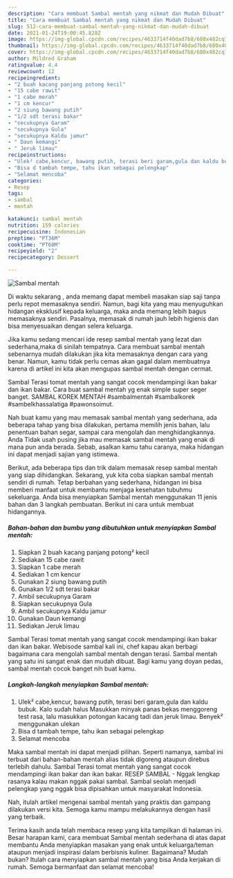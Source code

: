 ```yaml
---
description: "Cara membuat Sambal mentah yang nikmat dan Mudah Dibuat"
title: "Cara membuat Sambal mentah yang nikmat dan Mudah Dibuat"
slug: 512-cara-membuat-sambal-mentah-yang-nikmat-dan-mudah-dibuat
date: 2021-01-24T19:00:45.828Z
image: https://img-global.cpcdn.com/recipes/4633714f40dad7b8/680x482cq70/sambal-mentah-foto-resep-utama.jpg
thumbnail: https://img-global.cpcdn.com/recipes/4633714f40dad7b8/680x482cq70/sambal-mentah-foto-resep-utama.jpg
cover: https://img-global.cpcdn.com/recipes/4633714f40dad7b8/680x482cq70/sambal-mentah-foto-resep-utama.jpg
author: Mildred Graham
ratingvalue: 4.4
reviewcount: 12
recipeingredient:
- "2 buah kacang panjang potong kecil"
- "15 cabe rawit"
- "1 cabe merah"
- "1 cm kencur"
- "2 siung bawang putih"
- "1/2 sdt terasi bakar"
- "secukupnya Garam"
- "secukupnya Gula"
- "secukupnya Kaldu jamur"
- " Daun kemangi"
- " Jeruk limau"
recipeinstructions:
- "Ulek² cabe,kencur, bawang putih, terasi beri garam,gula dan kaldu bubuk. Kalo sudah halus Masukkan minyak panas bekas menggoreng test rasa, lalu masukkan potongan kacang tadi dan jeruk limau. Benyek² menggunakan ulekan"
- "Bisa d tambah tempe, tahu ikan sebagai pelengkap"
- "Selamat mencoba"
categories:
- Resep
tags:
- sambal
- mentah

katakunci: sambal mentah 
nutrition: 159 calories
recipecuisine: Indonesian
preptime: "PT36M"
cooktime: "PT60M"
recipeyield: "2"
recipecategory: Dessert

---
```



![Sambal mentah](https://img-global.cpcdn.com/recipes/4633714f40dad7b8/680x482cq70/sambal-mentah-foto-resep-utama.jpg)

Di waktu  sekarang , anda memang dapat membeli masakan siap saji tanpa perlu repot memasaknya sendiri. Namun, bagi kita yang mau menyuguhkan hidangan eksklusif kepada keluarga, maka anda memang lebih bagus memasaknya sendiri. Pasalnya, memasak di rumah jauh lebih higienis dan bisa menyesuaikan dengan selera keluarga.

Jika kamu sedang mencari ide resep sambal mentah yang lezat dan sederhana,maka di sinilah tempatnya. Cara membuat sambal mentah  sebenarnya mudah dilakukan jika kita memasaknya dengan cara yang benar. Namun, kamu tidak perlu cemas akan gagal dalam membuatnya 
karena di artikel ini kita akan mengupas sambal mentah dengan cermat.  

Sambal Terasi tomat mentah yang sangat cocok mendampingi ikan bakar dan ikan bakar. Cara buat sambal mentah yg enak simple super seger banget. SAMBAL KOREK MENTAH #sambalmentah #sambalkorek #sambelkhassalatiga #pawonsoimut.

Nah buat kamu yang mau memasak sambal mentah yang sederhana, ada beberapa tahap yang bisa dilakukan, pertama memilih jenis bahan, lalu penentuan bahan segar, sampai cara mengolah dan menghidangkannya. Anda Tidak usah pusing jika mau memasak sambal mentah yang enak di mana pun anda berada. Sebab, asalkan kamu  tahu caranya, maka hidangan ini dapat menjadi sajian yang istimewa.

Berikut, ada beberapa tips dan trik dalam memasak resep sambal mentah yang siap dihidangkan. Sekarang, yuk kita coba siapkan sambal mentah sendiri di rumah. Tetap berbahan yang sederhana, hidangan ini bisa memberi manfaat untuk membantu menjaga kesehatan tubuhmu sekeluarga. Anda bisa menyiapkan Sambal mentah menggunakan 11 jenis bahan dan 3 langkah pembuatan. Berikut ini cara untuk membuat hidangannya.

<!--inarticleads1-->

##### Bahan-bahan dan bumbu yang dibutuhkan untuk menyiapkan Sambal mentah:

1. Siapkan 2 buah kacang panjang potong² kecil
1. Sediakan 15 cabe rawit
1. Siapkan 1 cabe merah
1. Sediakan 1 cm kencur
1. Gunakan 2 siung bawang putih
1. Gunakan 1/2 sdt terasi bakar
1. Ambil secukupnya Garam
1. Siapkan secukupnya Gula
1. Ambil secukupnya Kaldu jamur
1. Gunakan  Daun kemangi
1. Sediakan  Jeruk limau


Sambal Terasi tomat mentah yang sangat cocok mendampingi ikan bakar dan ikan bakar. Webisode sambal kali ini, chef kapau akan berbagi bagaimana cara mengolah sambal mentah dengan terasi. Sambal mentah yang satu ini sangat enak dan mudah dibuat. Bagi kamu yang doyan pedas, sambal mentah cocok banget nih buat kamu. 

<!--inarticleads2-->

##### Langkah-langkah menyiapkan Sambal mentah:

1. Ulek² cabe,kencur, bawang putih, terasi beri garam,gula dan kaldu bubuk. Kalo sudah halus Masukkan minyak panas bekas menggoreng test rasa, lalu masukkan potongan kacang tadi dan jeruk limau. Benyek² menggunakan ulekan
1. Bisa d tambah tempe, tahu ikan sebagai pelengkap
1. Selamat mencoba


Maka sambal mentah ini dapat menjadi pilihan. Seperti namanya, sambal ini terbuat dari bahan-bahan mentah alias tidak digoreng ataupun direbus terlebih dahulu. Sambal Terasi tomat mentah yang sangat cocok mendampingi ikan bakar dan ikan bakar. RESEP SAMBAL - Nggak lengkap rasanya kalau makan nggak pakai sambal. Sambal seolah menjadi pelengkap yang nggak bisa dipisahkan untuk masyarakat Indonesia. 

Nah, itulah artikel mengenai  sambal mentah  yang praktis dan gampang dilakukan versi kita. Semoga kamu mampu melakukannya dengan hasil yang terbaik. 

Terima kasih anda telah membaca resep yang kita tampilkan di halaman ini. Besar harapan kami, cara membuat  Sambal mentah sederhana di atas dapat membantu Anda menyiapkan masakan yang enak untuk keluarga/teman ataupun menjadi inspirasi dalam berbisnis kuliner. Bagaimana? Mudah bukan? Itulah cara menyiapkan sambal mentah yang bisa Anda kerjakan di rumah. Semoga bermanfaat dan selamat mencoba!

